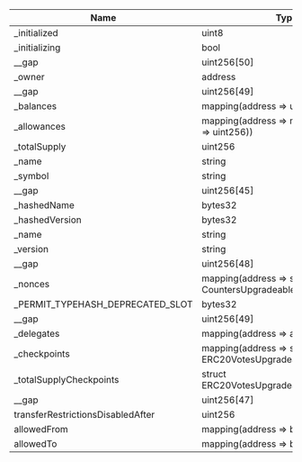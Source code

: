 | Name                              | Type                                                          | Slot | Offset | Bytes | Contract                                          |
|-----------------------------------|---------------------------------------------------------------|------|--------|-------|---------------------------------------------------|
| _initialized                      | uint8                                                         | 0    | 0      | 1     | src/contracts/token/BackingEigen.sol:BackingEigen |
| _initializing                     | bool                                                          | 0    | 1      | 1     | src/contracts/token/BackingEigen.sol:BackingEigen |
| __gap                             | uint256[50]                                                   | 1    | 0      | 1600  | src/contracts/token/BackingEigen.sol:BackingEigen |
| _owner                            | address                                                       | 51   | 0      | 20    | src/contracts/token/BackingEigen.sol:BackingEigen |
| __gap                             | uint256[49]                                                   | 52   | 0      | 1568  | src/contracts/token/BackingEigen.sol:BackingEigen |
| _balances                         | mapping(address => uint256)                                   | 101  | 0      | 32    | src/contracts/token/BackingEigen.sol:BackingEigen |
| _allowances                       | mapping(address => mapping(address => uint256))               | 102  | 0      | 32    | src/contracts/token/BackingEigen.sol:BackingEigen |
| _totalSupply                      | uint256                                                       | 103  | 0      | 32    | src/contracts/token/BackingEigen.sol:BackingEigen |
| _name                             | string                                                        | 104  | 0      | 32    | src/contracts/token/BackingEigen.sol:BackingEigen |
| _symbol                           | string                                                        | 105  | 0      | 32    | src/contracts/token/BackingEigen.sol:BackingEigen |
| __gap                             | uint256[45]                                                   | 106  | 0      | 1440  | src/contracts/token/BackingEigen.sol:BackingEigen |
| _hashedName                       | bytes32                                                       | 151  | 0      | 32    | src/contracts/token/BackingEigen.sol:BackingEigen |
| _hashedVersion                    | bytes32                                                       | 152  | 0      | 32    | src/contracts/token/BackingEigen.sol:BackingEigen |
| _name                             | string                                                        | 153  | 0      | 32    | src/contracts/token/BackingEigen.sol:BackingEigen |
| _version                          | string                                                        | 154  | 0      | 32    | src/contracts/token/BackingEigen.sol:BackingEigen |
| __gap                             | uint256[48]                                                   | 155  | 0      | 1536  | src/contracts/token/BackingEigen.sol:BackingEigen |
| _nonces                           | mapping(address => struct CountersUpgradeable.Counter)        | 203  | 0      | 32    | src/contracts/token/BackingEigen.sol:BackingEigen |
| _PERMIT_TYPEHASH_DEPRECATED_SLOT  | bytes32                                                       | 204  | 0      | 32    | src/contracts/token/BackingEigen.sol:BackingEigen |
| __gap                             | uint256[49]                                                   | 205  | 0      | 1568  | src/contracts/token/BackingEigen.sol:BackingEigen |
| _delegates                        | mapping(address => address)                                   | 254  | 0      | 32    | src/contracts/token/BackingEigen.sol:BackingEigen |
| _checkpoints                      | mapping(address => struct ERC20VotesUpgradeable.Checkpoint[]) | 255  | 0      | 32    | src/contracts/token/BackingEigen.sol:BackingEigen |
| _totalSupplyCheckpoints           | struct ERC20VotesUpgradeable.Checkpoint[]                     | 256  | 0      | 32    | src/contracts/token/BackingEigen.sol:BackingEigen |
| __gap                             | uint256[47]                                                   | 257  | 0      | 1504  | src/contracts/token/BackingEigen.sol:BackingEigen |
| transferRestrictionsDisabledAfter | uint256                                                       | 304  | 0      | 32    | src/contracts/token/BackingEigen.sol:BackingEigen |
| allowedFrom                       | mapping(address => bool)                                      | 305  | 0      | 32    | src/contracts/token/BackingEigen.sol:BackingEigen |
| allowedTo                         | mapping(address => bool)                                      | 306  | 0      | 32    | src/contracts/token/BackingEigen.sol:BackingEigen |
